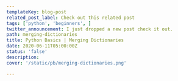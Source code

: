 ```yaml
---
templateKey: blog-post
related_post_label: Check out this related post
tags: ['python', 'beginners', ]
twitter_announcement: I just dropped a new post check it out.
path: merging-dictionaries
title: Python Basics | Merging Dictionaries
date: 2020-06-11T05:00:00Z
status: 'false'
description:
cover: '/static/pb/merging-dictionaries.png'

---
```


<!--
<p style='text-align: center'>
<a href='https://waylonwalker.com/blog/merging-dictionaries'>
  <img
    style='width:500px; max-width:80%; margin: auto;'
    src="https://waylonwalker.com/merging-dictionaries.png"
    alt="Read more from the Python Basics | Merging Dictionaries article"
  />
  </a>
</p>

-->
